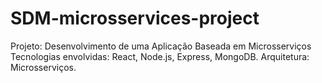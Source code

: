 # SDM-microsservices-project
Projeto: Desenvolvimento de uma Aplicação Baseada em Microsserviços
Tecnologias envolvidas: React, Node.js, Express, MongoDB.
Arquitetura: Microsserviços.
